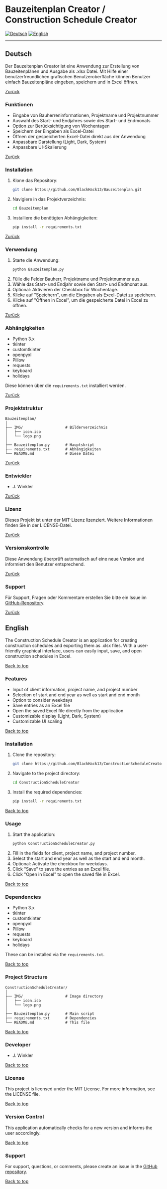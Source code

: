 
# Bauzeitenplan Creator / Construction Schedule Creator

[![Deutsch](https://img.shields.io/badge/Deutsch-Deutsch-blue)](#deutsch)
[![English](https://img.shields.io/badge/English-English-green)](#english)

---

## Deutsch

Der Bauzeitenplan Creator ist eine Anwendung zur Erstellung von Bauzeitenplänen und Ausgabe als .xlsx Datei. Mit Hilfe einer benutzerfreundlichen grafischen Benutzeroberfläche können Benutzer einfach Bauzeitenpläne eingeben, speichern und in Excel öffnen.

[Zurück](#bauzeitenplan-creator--construction-schedule-creator)

### Funktionen

- Eingabe von Bauherreninformationen, Projektname und Projektnummer
- Auswahl des Start- und Endjahres sowie des Start- und Endmonats
- Option zur Berücksichtigung von Wochentagen
- Speichern der Eingaben als Excel-Datei
- Öffnen der gespeicherten Excel-Datei direkt aus der Anwendung
- Anpassbare Darstellung (Light, Dark, System)
- Anpassbare UI-Skalierung

[Zurück](#bauzeitenplan-creator--construction-schedule-creator)

### Installation

1. Klone das Repository:
    ```sh
    git clone https://github.com/BlackHack13/Bauzeitenplan.git
    ```
2. Navigiere in das Projektverzeichnis:
    ```sh
    cd Bauzeitenplan
    ```
3. Installiere die benötigten Abhängigkeiten:
    ```sh
    pip install -r requirements.txt
    ```

[Zurück](#bauzeitenplan-creator--construction-schedule-creator)

### Verwendung

1. Starte die Anwendung:
    ```sh
    python Bauzeitenplan.py
    ```
2. Fülle die Felder Bauherr, Projektname und Projektnummer aus.
3. Wähle das Start- und Endjahr sowie den Start- und Endmonat aus.
4. Optional: Aktivieren der Checkbox für Wochentage.
5. Klicke auf "Speichern", um die Eingaben als Excel-Datei zu speichern.
6. Klicke auf "Öffnen in Excel", um die gespeicherte Datei in Excel zu öffnen.

[Zurück](#bauzeitenplan-creator--construction-schedule-creator)

### Abhängigkeiten

- Python 3.x
- tkinter
- customtkinter
- openpyxl
- Pillow
- requests
- keyboard
- holidays

Diese können über die `requirements.txt` installiert werden.

[Zurück](#bauzeitenplan-creator--construction-schedule-creator)

### Projektstruktur

```
Bauzeitenplan/
│
├── IMG/                   # Bilderverzeichnis
│   ├── icon.ico
│   └── logo.png
│
├── Bauzeitenplan.py       # Hauptskript
├── requirements.txt       # Abhängigkeiten
└── README.md              # Diese Datei
```

[Zurück](#bauzeitenplan-creator--construction-schedule-creator)

### Entwickler

- J. Winkler

[Zurück](#bauzeitenplan-creator--construction-schedule-creator)

### Lizenz

Dieses Projekt ist unter der MIT-Lizenz lizenziert. Weitere Informationen finden Sie in der LICENSE-Datei.

[Zurück](#bauzeitenplan-creator--construction-schedule-creator)

### Versionskontrolle

Diese Anwendung überprüft automatisch auf eine neue Version und informiert den Benutzer entsprechend.

[Zurück](#bauzeitenplan-creator--construction-schedule-creator)

### Support

Für Support, Fragen oder Kommentare erstellen Sie bitte ein Issue im [GitHub-Repository](https://github.com/BlackHack13/Bauzeitenplan/issues).

[Zurück](#bauzeitenplan-creator--construction-schedule-creator)

## English

The Construction Schedule Creator is an application for creating construction schedules and exporting them as .xlsx files. With a user-friendly graphical interface, users can easily input, save, and open construction schedules in Excel.

[Back to top](#bauzeitenplan-creator--construction-schedule-creator)

### Features

- Input of client information, project name, and project number
- Selection of start and end year as well as start and end month
- Option to consider weekdays
- Save entries as an Excel file
- Open the saved Excel file directly from the application
- Customizable display (Light, Dark, System)
- Customizable UI scaling

[Back to top](#bauzeitenplan-creator--construction-schedule-creator)

### Installation

1. Clone the repository:
    ```sh
    git clone https://github.com/BlackHack13/ConstructionScheduleCreator.git
    ```
2. Navigate to the project directory:
    ```sh
    cd ConstructionScheduleCreator
    ```
3. Install the required dependencies:
    ```sh
    pip install -r requirements.txt
    ```

[Back to top](#bauzeitenplan-creator--construction-schedule-creator)

### Usage

1. Start the application:
    ```sh
    python ConstructionScheduleCreator.py
    ```
2. Fill in the fields for client, project name, and project number.
3. Select the start and end year as well as the start and end month.
4. Optional: Activate the checkbox for weekdays.
5. Click "Save" to save the entries as an Excel file.
6. Click "Open in Excel" to open the saved file in Excel.

[Back to top](#bauzeitenplan-creator--construction-schedule-creator)

### Dependencies

- Python 3.x
- tkinter
- customtkinter
- openpyxl
- Pillow
- requests
- keyboard
- holidays

These can be installed via the `requirements.txt`.

[Back to top](#bauzeitenplan-creator--construction-schedule-creator)

### Project Structure

```
ConstructionScheduleCreator/
│
├── IMG/                   # Image directory
│   ├── icon.ico
│   └── logo.png
│
├── Bauzeitenplan.py       # Main script
├── requirements.txt       # Dependencies
└── README.md              # This file
```

[Back to top](#bauzeitenplan-creator--construction-schedule-creator)

### Developer

- J. Winkler

[Back to top](#bauzeitenplan-creator--construction-schedule-creator)

### License

This project is licensed under the MIT License. For more information, see the LICENSE file.

[Back to top](#bauzeitenplan-creator--construction-schedule-creator)

### Version Control

This application automatically checks for a new version and informs the user accordingly.

[Back to top](#bauzeitenplan-creator--construction-schedule-creator)

### Support

For support, questions, or comments, please create an issue in the [GitHub repository](https://github.com/BlackHack13/ConstructionScheduleCreator/issues).

[Back to top](#bauzeitenplan-creator--construction-schedule-creator)
